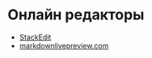 # Онлайн редакторы

* [StackEdit](https://stackedit.io/)
* [markdownlivepreview.com](https://markdownlivepreview.com/)
